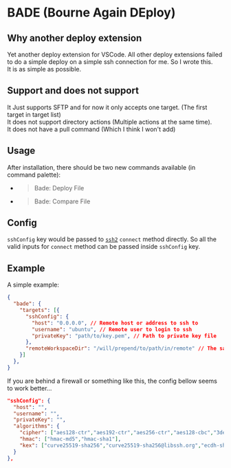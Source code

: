 # BADE (Bourne Again DEploy)

## Why another deploy extension
Yet another deploy extension for VSCode. All other deploy extensions failed to do a simple deploy on a simple ssh connection for me. So I wrote this.<br>
It is as simple as possible. 

## Support and does not support
It Just supports SFTP and for now it only accepts one target. (The first target in target list)<br>
It does not support directory actions (Multiple actions at the same time).<br>
It does not have a pull command (Which I think I won't add)

## Usage
After installation, there should be two new commands available (in command palette):
- >Bade: Deploy File
- >Bade: Compare File

## Config
`sshConfig` key would be passed to <a href="https://www.npmjs.com/package/ssh2">`ssh2`</a> `connect` method directly. So all the valid inputs for `connect` method can be passed inside `sshConfig` key.

## Example
A simple example:
```json
{
  "bade": {
    "targets": [{
      "sshConfig": {
        "host": "0.0.0.0", // Remote host or address to ssh to
        "username": "ubuntu", // Remote user to login to ssh
        "privateKey": "path/to/key.pem", // Path to private key file
      },
      "remoteWorkspaceDir": "/will/prepend/to/path/in/remote" // The same as dir in other deploy extensions
    }]
  },
}
```

If you are behind a firewall or something like this, the config bellow seems to work better...
```json
"sshConfig": {
  "host": "",
  "username": "",
  "privateKey": "",
  "algorithms": {
    "cipher": ["aes128-ctr","aes192-ctr","aes256-ctr","aes128-cbc","3des-cbc"],
    "hmac": ["hmac-md5","hmac-sha1"],
    "kex": ["curve25519-sha256","curve25519-sha256@libssh.org","ecdh-sha2-nistp256","ecdh-sha2-nistp384","ecdh-sha2-nistp521","diffie-hellman-group-exchange-sha256","diffie-hellman-group16-sha512","diffie-hellman-group18-sha512","diffie-hellman-group14-sha256"]
  }
},

```
